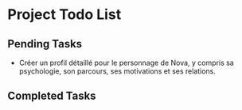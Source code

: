 # Project Todo List

## Pending Tasks
- Créer un profil détaillé pour le personnage de Nova, y compris sa psychologie, son parcours, ses motivations et ses relations.

## Completed Tasks
